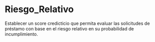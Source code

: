 # Riesgo_Relativo
Establecer un score credicticio que permita evaluar las solicitudes de préstamo con base en el riesgo relativo en su probabilidad de incumplimiento. 
